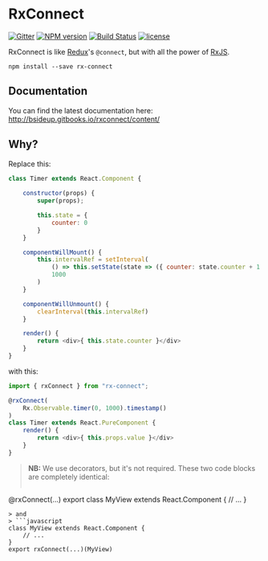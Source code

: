 RxConnect 
========
[![Gitter](https://badges.gitter.im/bsideup/rx-connect.svg)](https://gitter.im/bsideup/rx-connect)
[![NPM version](https://img.shields.io/npm/v/rx-connect.svg)](https://npmjs.com/package/rx-connect)
[![Build Status](https://travis-ci.org/bsideup/rx-connect.svg?branch=master)](https://travis-ci.org/bsideup/rx-connect)
[![license](https://img.shields.io/github/license/bsideup/rx-connect.svg?maxAge=2592000)]()

RxConnect is like [Redux](https://github.com/reactjs/redux)'s `@connect`, but with all the power of [RxJS](https://github.com/Reactive-Extensions/RxJS).

```
npm install --save rx-connect
```

<!--remove-->
## Documentation
You can find the latest documentation here: http://bsideup.gitbooks.io/rxconnect/content/
<!--endremove-->

## Why?
Replace this:

```javascript
class Timer extends React.Component {
    
    constructor(props) {
        super(props);

        this.state = {
            counter: 0
        }
    }

    componentWillMount() {
        this.intervalRef = setInterval(
            () => this.setState(state => ({ counter: state.counter + 1 })),
            1000
        )
    }

    componentWillUnmount() {
        clearInterval(this.intervalRef)
    }

    render() {
        return <div>{ this.state.counter }</div>
    }
}
```

with this:

```javascript
import { rxConnect } from "rx-connect";

@rxConnect(
    Rx.Observable.timer(0, 1000).timestamp()
)
class Timer extends React.PureComponent {
    render() {
        return <div>{ this.props.value }</div>
    }
}
```
[](codepen://bsideup/wzvGAE?height=300)

> **NB:** We use decorators, but it's not required. These two code blocks are completely identical:
> ```javascript
@rxConnect(...)
export class MyView extends React.Component {
    // ...
}
```
> and
> ```javascript
class MyView extends React.Component {
    // ...
}
export rxConnect(...)(MyView)
```
